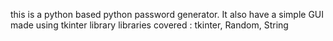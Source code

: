 this is a python based python password generator. It also have a simple GUI made using tkinter library 
libraries covered : tkinter, Random, String
